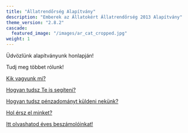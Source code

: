 ```yaml
---
title: "Állatrendőrség Alapítvány"
description: "Emberek az Állatokért Állatrendőrség 2013 Alapítvány"
theme_version: "2.8.2"
cascade:
  featured_image: "/images/ar_cat_cropped.jpg"
weight: 1
---
```


Üdvözlünk alapítványunk honlapján!

Tudj meg többet rólunk!

[Kik vagyunk mi?](../animalpolice/about)

[Hogyan tudsz Te is segíteni?](../animalpolice/help)

[Hogyan tudsz pénzadományt küldeni nekünk?](../animalpolice/donate)

[Hol érsz el minket?](../animalpolice/contact)

[Itt olvashatod éves beszámolóinkat!](../animalpolice/report)

